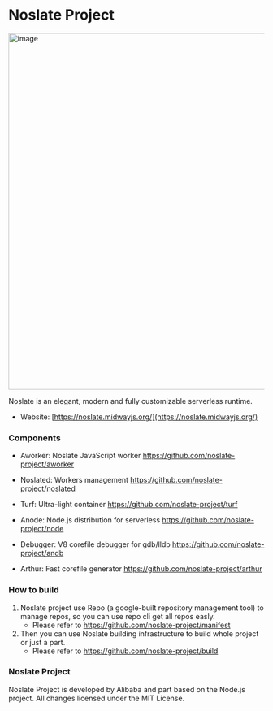 
# Noslate Project

<img width="702" alt="image" src="https://gw.alicdn.com/imgextra/i2/O1CN019qyime1ZDKM3cAwng_!!6000000003160-2-tps-1324-390.png">


Noslate is an elegant, modern and fully customizable serverless runtime.


* Website: [https://noslate.midwayjs.org/](https://noslate.midwayjs.org/)


### Components
  

* Aworker: Noslate JavaScript worker https://github.com/noslate-project/aworker

* Noslated: Workers management https://github.com/noslate-project/noslated

* Turf: Ultra-light container https://github.com/noslate-project/turf

* Anode: Node.js distribution for serverless https://github.com/noslate-project/node

* Debugger: V8 corefile debugger for gdb/lldb https://github.com/noslate-project/andb

* Arthur: Fast corefile generator https://github.com/noslate-project/arthur


### How to build

1. Noslate project use Repo (a google-built repository management tool) to manage repos, so you can use repo cli get all repos easly. 
    * Please refer to https://github.com/noslate-project/manifest
2. Then you can use Noslate building infrastructure to build whole project or just a part.
    * Please refer to https://github.com/noslate-project/build

### Noslate Project

Noslate Project is developed by Alibaba and part based on the Node.js project. All changes licensed under the MIT License.
